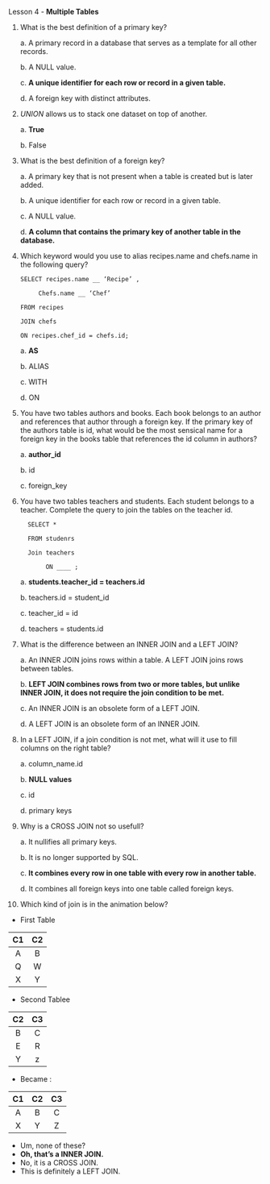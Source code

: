 Lesson 4 - **Multiple Tables**

1.	What is the best definition of a primary key?

     a.  A primary record in a database that serves as a template for all other records.

     b.  A NULL value.

     c.  **A unique identifier for each row or record in a given table.**

     d.  A foreign key with distinct attributes.

2.	*UNION* allows us to stack one dataset on top of another.

    a.  **True**
    
    b.  False
    
3.	What is the best definition of a foreign key?

    a.  A primary key that is not present when a table is created but is later added.
    
    b.	A unique identifier for each row or record in a given table.
    
    c.  A NULL value.
    
    d.  **A column that contains the primary key of another table in the database.**
    
4.	Which keyword would you use to alias recipes.name and chefs.name in the following query?

    	SELECT recipes.name __ ‘Recipe’ ,

      	     Chefs.name __ ‘Chef’

    	FROM recipes

    	JOIN chefs

    	ON recipes.chef_id = chefs.id;

    a.	**AS**
    
    b.  ALIAS
    
    c.  WITH
    
    d.  ON
    
5.	You have two tables authors and books. Each book belongs to an author and references that author through a foreign key. If the primary key of the authors table is id, what would be the most sensical name for a foreign key in the books table that references the id column in authors?

     a. **author_id**
     
     b. id
     
     c. foreign_key
     
6.	You have two tables teachers and students. Each student belongs to a teacher. Complete the query to join the tables on the teacher id.

          SELECT *
     
          FROM studenrs
     
          Join teachers
     
               ON ____ ;

     a. **students.teacher_id = teachers.id**
     
     b. teachers.id = student_id
     
     c. teacher_id = id
     
     d. teachers = students.id
     
7.	What is the difference between an INNER JOIN and a LEFT JOIN?

     a. An INNER JOIN joins rows within a table. A LEFT JOIN joins rows between tables.

     b. **LEFT JOIN combines rows from two or more tables, but unlike INNER JOIN, it does not require the join condition to be met.**

     c. An INNER JOIN is an obsolete form of a LEFT JOIN.

     d. A LEFT JOIN is an obsolete form of an INNER JOIN.

8.	In a LEFT JOIN, if a join condition is not met, what will it use to fill columns on the right table?

     a. column_name.id
     
     b. **NULL values**
     
     c. id
     
     d. primary keys
     
9.	Why is a CROSS JOIN not so usefull?

     a. It nullifies all primary keys.
     
     b. It is no longer supported by SQL.
     
     c. **It combines every row in one table with every row in another table.**
     
     d. It combines all foreign keys into one table called foreign keys.
     
10.	Which kind of join is in the animation below?

- First Table

| C1 | C2 |
|:--:|:--:|
| A  | B  |
| Q  | W  |
| X  | Y  |

- Second Tablee

| C2 | C3 |
|:--:|:--:|
| B  | C  |
| E  | R  |
| Y  | z  |

- Became : 

| C1 | C2 | C3 |
|:--:|:--:|:--:|
| A  | B  | C  |
| X  | Y  | Z  |

-	Um, none of these?
-	**Oh, that’s a INNER JOIN.**
-	No, it is a CROSS JOIN.
-	This is definitely a LEFT JOIN.
